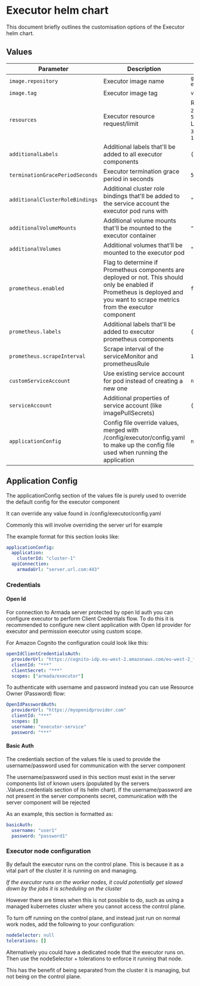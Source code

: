 # Executor helm chart

This document briefly outlines the customisation options of the Executor helm chart.

## Values

| Parameter                         | Description                                                                                                                                                                      | Default                                                                          |
|-----------------------------------|----------------------------------------------------------------------------------------------------------------------------------------------------------------------------------|----------------------------------------------------------------------------------|
| `image.repository`                | Executor image name                                                                                                                                                              | `gresearchdev/armada-executor`                                                   |
| `image.tag`                       | Executor image tag                                                                                                                                                               | `v0.0.1`                                                                         |
| `resources`                       | Executor resource request/limit                                                                                                                                                  | Request: <br/> `200m`, <br/> `512Mi` <br/>  Limit:  <br/>  `300m`,  <br/>  `1Gi` |
| `additionalLabels`                | Additional labels that'll be added to all executor components                                                                                                                    | `{}`                                                                             |
| `terminationGracePeriodSeconds`   | Executor termination grace period in seconds                                                                                                                                     | `5`                                                                              |                                                   
| `additionalClusterRoleBindings`   | Additional cluster role bindings that'll be added to the service account the executor pod runs with                                                                              | `""`                                                                             |
| `additionalVolumeMounts`          | Additional volume mounts that'll be mounted to the executor container                                                                                                            | `""`                                                                             |
| `additionalVolumes`               | Additional volumes that'll be mounted to the executor pod                                                                                                                        | `""`                                                                             |
| `prometheus.enabled`              | Flag to determine if Prometheus components are deployed or not. This should only be enabled if Prometheus is deployed and you want to scrape metrics from the executor component | `false`                                                                          |
| `prometheus.labels`               | Additional labels that'll be added to executor prometheus components                                                                                                             | `{}`                                                                             |
| `prometheus.scrapeInterval`       | Scrape interval of the serviceMonitor and prometheusRule                                                                                                                         | `10s`                                                                            |
| `customServiceAccount`            | Use existing service account for pod instead of creating a new one                                                                                                               | `null`                                                                           |
| `serviceAccount`                  | Additional properties of service account (like imagePullSecrets)                                                                                                                 | `{}`                                                                             |
| `applicationConfig`               | Config file override values, merged with /config/executor/config.yaml to make up the config file used when running the application                                               | `nil`                                                                            |

## Application Config

The applicationConfig section of the values file is purely used to override the default config for the executor component

It can override any value found in /config/executor/config.yaml

Commonly this will involve overriding the server url for example

The example format for this section looks like:

```yaml
applicationConfig:
  application:
    clusterId: "cluster-1"
  apiConnection:
    armadaUrl: "server.url.com:443"  
```

### Credentials

#### Open Id

For connection to Armada server protected by open Id auth you can configure executor to perform Client Credentials flow.
To do this it is recommended to configure new client application with Open Id provider for executor and permission executor using custom scope.

For Amazon Cognito the configuration could look like this:
```yaml
openIdClientCredentialsAuth:
  providerUrl: "https://cognito-idp.eu-west-2.amazonaws.com/eu-west-2_*** your user pool id ***"
  clientId: "***"
  clientSecret: "***"
  scopes: ["armada/executor"]
```

To authenticate with username and password instead you can use Resource Owner (Password) flow:
```yaml
OpenIdPasswordAuth:
  providerUrl: "https://myopenidprovider.com"
  clientId: "***"
  scopes: []
  username: "executor-service"
  password: "***"
```

#### Basic Auth

The credentials section of the values file is used to provide the username/password used for communication with the server component

The username/password used in this section must exist in the server components list of known users (populated by the servers .Values.credentials section of its helm chart).
If the username/password are not present in the server components secret, communication with the server component will be rejected

As an example, this section is formatted as:

```yaml
basicAuth:
  username: "user1"
  password: "password1"
```

### Executor node configuration

By default the executor runs on the control plane. This is because it as a vital part of the cluster it is running on and managing.

*If the executor runs on the worker nodes, it could potentially get slowed down by the jobs it is scheduling on the cluster*

However there are times when this is not possible to do, such as using a managed kubernetes cluster where you cannot access the control plane.

To turn off running on the control plane, and instead just run on normal work nodes, add the following to your configuration:
 
 ```yaml
 nodeSelector: null
 tolerations: []
 ```

Alternatively you could have a dedicated node that the executor runs on. Then use the nodeSelector + tolerations to enforce it running that node.

This has the benefit of being separated from the cluster it is managing, but not being on the control plane. 
